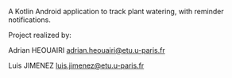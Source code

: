 A Kotlin Android application to track plant watering, with reminder notifications.

Project realized by:

Adrian HEOUAIRI <adrian.heouairi@etu.u-paris.fr>

Luis JIMENEZ <luis.jimenez@etu.u-paris.fr>
